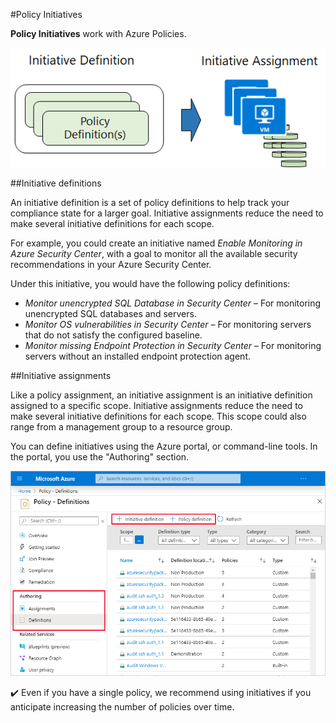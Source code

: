 #Policy Initiatives

**Policy Initiatives** work with Azure Policies. 

![Groups of Azure policies are shown as an Azure Initiative. The Initiative is assigned to resources.](../media/policyinitiative.png)


##Initiative definitions

An initiative definition is a set of policy definitions to help track your compliance state for a larger goal. Initiative assignments reduce the need to make several initiative definitions for each scope.

For example, you could create an initiative named *Enable Monitoring in Azure Security Center*, with a goal to monitor all the available security recommendations in your Azure Security Center.

Under this initiative, you would have the following policy definitions:

+ *Monitor unencrypted SQL Database in Security Center* – For monitoring unencrypted SQL databases and servers.
+ *Monitor OS vulnerabilities in Security Center* – For monitoring servers that do not satisfy the configured baseline.
+ *Monitor missing Endpoint Protection in Security Center* – For monitoring servers without an installed endpoint protection agent.

##Initiative assignments

Like a policy assignment, an initiative assignment is an initiative definition assigned to a specific scope. Initiative assignments reduce the need to make several initiative definitions for each scope. This scope could also range from a management group to a resource group.

You can define initiatives using the Azure portal, or command-line tools. In the portal, you use the "Authoring" section.

![Screenshot showing Azure portal defining initiatives and definitions](../media/3-define-initiatives.png)

✔️ Even if you have a single policy, we recommend using initiatives if you anticipate increasing the number of policies over time.

